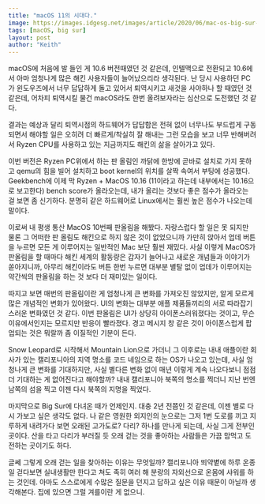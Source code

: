 ```yaml
---
title: "macOS 11의 시대다."
image: https://images.idgesg.net/images/article/2020/06/mac-os-big-sur-100849697-large.jpg
tags: [macOS, big sur]
layout: post
author: "Keith"
---
```


macOS에 처음에 발 들인 게 10.6 버전때였던 것 같은데, 인텔맥으로 전환되고 10.6에서 아마 엄청나게 많은 해킨 사용자들이 늘어났으리라 생각된다. 난 당시 사용하던 PC가 윈도우즈에서 너무 답답하게 돌고 있어서 퇴역시키고 새것을 사야하나 할 때였던 것 같은데, 어차피 퇴역시킬 물건 macOS라도 한번 올려보자라는 심산으로 도전했던 것 같다.

결과는 예상과 달리 퇴역시점의 하드웨어가 답답함은 전혀 없이 너무나도 부드럽게 구동되면서 해야할 일은 오히려 더 빠르게/착실히 잘 해내는 그런 모습을 보고 너무 반해버려서 Ryzen CPU를 사용하고 있는 지금까지도 해킨의 삶을 살아가고 있다. 

이번 버전은 Ryzen PC위에서 하는 판 올림인 까닭에 한방에 곧바로 설치로 가지 못하고 qemu의 힘을 빌어 설치하고 boot kernel의 위치를 살짝 속여서 부팅에 성공했다. Geekbench에 이제 막 Ryzen + MacOS 10.16 (11이라고 하는데 내부에서는 10.16으로 보고한다) bench score가 올라오는데, 내가 올리는 것보다 좋은 점수가 올라오는 걸 보면 좀 신기하다. 분명히 같은 하드웨어로 Linux에서는 훨씬 높은 점수가 나오는데 말이다. 

이로써 내 평생 통산 MacOS 10번째 판올림을 해봤다. 자랑스럽다 할 일은 못 되지만 물론 그 어떠한 판 올림도 해킨으로 하지 않은 것이 없었으니까 가만히 앉아서 업데 버튼을 누르면 모든 게 이루어지는 일반적인 Mac 보단 훨씬 재밌다. 사실 이렇게 MacOS가 판올림을 할 때마다 해킨 세계의 활동량은 갑자기 늘어나고 새로운 개념들과 이야기가 쏟아지니까, 아무리 해킨이라도 버튼 한번 누르면 대부분 별탈 없이 업데가 이루어지는 약간씩의 판올림을 하는 것 보다 더 재미있는 일이다.

따지고 보면 매번의 판올림이란 게 엄청나게 큰 변화를 가져오진 않았지만, 알게 모르게 많은 개념적인 변화가 있어왔다. UI의 변화는 대부분 애플 제품들끼리의 서로 따라잡기스러운 변화였던 것 같다. 이번 판올림은 UI가 상당히 아이폰스러워졌다는 것이고, 무슨 이유에서인지는 모르지만 반응이 빨라졌다. 경고 메시지 창 같은 것이 아이폰스럽게 팝업되는 것은 뭐랄까 좀 이질적인 기분이 든다. 

Snow Leopard로 시작해서 Mountain Lion으로 가더니 그 이후로는 내내 애플이란 회사가 있는 캘리포니아의 지역 명소를 코드 네임으로 하는 OS가 나오고 있는데, 사실 엄청나게 큰 변화를 기대하지만, 사실 별다른 변화 없이 매년 이렇게 계속 나오다보니 점점 더 기대하는 게 없어진다고 해야할까? 내내 캘리포니아 북쪽의 명소를 찍더니 지난 번엔 남쪽의 섬을 찍고 이젠 다시 북쪽의 지명을 찍었다. 

마지막으로 Big Sur에 다녀온 때가 언제인지. 대충 2년 전쯤인 것 같은데, 이젠 별로 다시 가보고 싶은 생각도 없다. 나 같은 영원한 외지인의 눈으로는 그저 1번 도로를 끼고 지루하게 내려가다 보면 오래된 고가도로? 다리? 하나를 만나게 되는데, 사실 그게 전부인 곳이다. 산을 타고 다리가 부러질 듯 오래 걷는 것을 좋아하는 사람들은 가끔 맘먹고 도전하는 곳이기도 하다. 

글쎄 그렇게 오래 걷는 일을 찾아하는 이유는 무엇일까? 캘리포니아 뙤약볕에 하루 온종일 걷다보면 실내생활만 한다고 쳐도 족히 여러 해 분량의 자외선으로 온몸에 샤워를 하는 것인데. 아마도 스스로에게 수많은 질문을 던지고 답하고 싶은 이유 때문이 아닐까 생각해본다. 집에 있으면 그럴 겨를이란 게 없으니.
